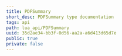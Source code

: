 ```yaml
---
title: PDFSummary
short_desc: PDFSummary type documentation
tags: api
path: lua_api/PDFSummary
uuid: 35d2ae34-bb3f-0d56-aa2a-a6d413d65d7e
public: true
private: false
---
```




